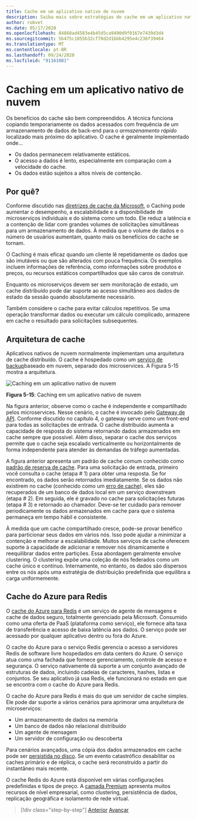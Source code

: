 ```yaml
---
title: Cache em um aplicativo nativo de nuvem
description: Saiba mais sobre estratégias de cache em um aplicativo nativo de nuvem.
author: robvet
ms.date: 05/17/2020
ms.openlocfilehash: 84860ad4583e4b45d5ca9490d9f0167e7439d3d4
ms.sourcegitcommit: 5b475c1855b32cf78d2d1bbb4295e4c236f39464
ms.translationtype: MT
ms.contentlocale: pt-BR
ms.lasthandoff: 09/24/2020
ms.locfileid: "91161081"
---
```

# <a name="caching-in-a-cloud-native-app"></a>Caching em um aplicativo nativo de nuvem

Os benefícios do cache são bem compreendidos. A técnica funciona copiando temporariamente os dados acessados com frequência de um armazenamento de dados de back-end para o *armazenamento rápido* localizado mais próximo do aplicativo. O cache é geralmente implementado onde...

- Os dados permanecem relativamente estáticos.
- O acesso a dados é lento, especialmente em comparação com a velocidade do cache.
- Os dados estão sujeitos a altos níveis de contenção.

## <a name="why"></a>Por quê?

Conforme discutido nas [diretrizes de cache da Microsoft](/azure/architecture/best-practices/caching), o Caching pode aumentar o desempenho, a escalabilidade e a disponibilidade de microserviços individuais e do sistema como um todo. Ele reduz a latência e a contenção de lidar com grandes volumes de solicitações simultâneas para um armazenamento de dados. À medida que o volume de dados e o número de usuários aumentam, quanto mais os benefícios do cache se tornam.

O Caching é mais eficaz quando um cliente lê repetidamente os dados que são imutáveis ou que são alterados com pouca frequência. Os exemplos incluem informações de referência, como informações sobre produtos e preços, ou recursos estáticos compartilhados que são caros de construir.

Enquanto os microserviços devem ser sem monitoração de estado, um cache distribuído pode dar suporte ao acesso simultâneo aos dados de estado da sessão quando absolutamente necessário.

Também considere o cache para evitar cálculos repetitivos. Se uma operação transformar dados ou executar um cálculo complicado, armazene em cache o resultado para solicitações subsequentes.

## <a name="caching-architecture"></a>Arquitetura de cache

Aplicativos nativos de nuvem normalmente implementam uma arquitetura de cache distribuído. O cache é hospedado como um [serviço de backup](./definition.md#backing-services)baseado em nuvem, separado dos microservices. A Figura 5-15 mostra a arquitetura.

![Caching em um aplicativo nativo de nuvem](media/caching-in-a-cloud-native-app.png)

**Figura 5-15**: Caching em um aplicativo nativo de nuvem

Na figura anterior, observe como o cache é independente e compartilhado pelos microservices. Nesse cenário, o cache é invocado pelo [Gateway de API](./front-end-communication.md). Conforme discutido no capítulo 4, o gateway serve como um front-end para todas as solicitações de entrada. O cache distribuído aumenta a capacidade de resposta do sistema retornando dados armazenados em cache sempre que possível. Além disso, separar o cache dos serviços permite que o cache seja escalado verticalmente ou horizontalmente de forma independente para atender às demandas de tráfego aumentadas.

A figura anterior apresenta um padrão de cache comum conhecido como [padrão de reserva de cache](/azure/architecture/patterns/cache-aside). Para uma solicitação de entrada, primeiro você consulta o cache (etapa \# 1) para obter uma resposta. Se for encontrado, os dados serão retornados imediatamente. Se os dados não existirem no cache (conhecido como um [erro de cache](https://www.techopedia.com/definition/6308/cache-miss)), eles são recuperados de um banco de dados local em um serviço downstream (etapa \# 2). Em seguida, ele é gravado no cache para solicitações futuras (etapa \# 3) e retornado ao chamador. Deve-se ter cuidado para remover periodicamente os dados armazenados em cache para que o sistema permaneça em tempo hábil e consistente.

À medida que um cache compartilhado cresce, pode-se provar benéfico para particionar seus dados em vários nós. Isso pode ajudar a minimizar a contenção e melhorar a escalabilidade. Muitos serviços de cache oferecem suporte à capacidade de adicionar e remover nós dinamicamente e reequilibrar dados entre partições. Essa abordagem geralmente envolve clustering. O clustering expõe uma coleção de nós federados como um cache único e contínuo. Internamente, no entanto, os dados são dispersos entre os nós após uma estratégia de distribuição predefinida que equilibra a carga uniformemente.

## <a name="azure-cache-for-redis"></a>Cache do Azure para Redis

O [cache do Azure para Redis](https://azure.microsoft.com/services/cache/) é um serviço de agente de mensagens e cache de dados seguro, totalmente gerenciado pela Microsoft. Consumido como uma oferta de PaaS (plataforma como serviço), ele fornece alta taxa de transferência e acesso de baixa latência aos dados. O serviço pode ser acessado por qualquer aplicativo dentro ou fora do Azure.

O cache do Azure para o serviço Redis gerencia o acesso a servidores Redis de software livre hospedados em data centers do Azure. O serviço atua como uma fachada que fornece gerenciamento, controle de acesso e segurança. O serviço nativamente dá suporte a um conjunto avançado de estruturas de dados, incluindo cadeias de caracteres, hashes, listas e conjuntos. Se seu aplicativo já usa Redis, ele funcionará no estado em que se encontra com o cache do Azure para Redis.

O cache do Azure para Redis é mais do que um servidor de cache simples. Ele pode dar suporte a vários cenários para aprimorar uma arquitetura de microserviços:

- Um armazenamento de dados na memória
- Um banco de dados não relacional distribuído
- Um agente de mensagem
- Um servidor de configuração ou descoberta
  
Para cenários avançados, uma cópia dos dados armazenados em cache pode ser [persistida no disco](/azure/azure-cache-for-redis/cache-how-to-premium-persistence). Se um evento catastrófico desabilitar os caches primário e de réplica, o cache será reconstruído a partir do instantâneo mais recente.

O cache Redis do Azure está disponível em várias configurações predefinidas e tipos de preço. A [camada Premium](/azure/azure-cache-for-redis/cache-overview#service-tiers) apresenta muitos recursos de nível empresarial, como clustering, persistência de dados, replicação geográfica e isolamento de rede virtual.

>[!div class="step-by-step"]
>[Anterior](relational-vs-nosql-data.md) 
> [Avançar](elastic-search-in-azure.md)
